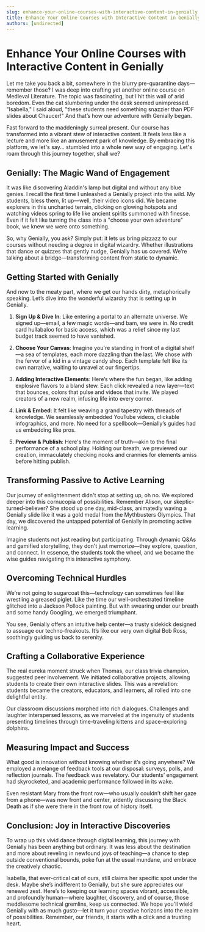 ```yaml
---
slug: enhance-your-online-courses-with-interactive-content-in-genially
title: Enhance Your Online Courses with Interactive Content in Genially
authors: [undirected]
---
```



# Enhance Your Online Courses with Interactive Content in Genially

Let me take you back a bit, somewhere in the blurry pre-quarantine days—remember those? I was deep into crafting yet another online course on Medieval Literature. The topic was fascinating, but I hit this wall of arid boredom. Even the cat slumbering under the desk seemed unimpressed. "Isabella," I said aloud, "these students need something snazzier than PDF slides about Chaucer!" And that’s how our adventure with Genially began.

Fast forward to the maddeningly surreal present. Our course has transformed into a vibrant stew of interactive content. It feels less like a lecture and more like an amusement park of knowledge. By embracing this platform, we let's say... stumbled into a whole new way of engaging. Let's roam through this journey together, shall we?

## Genially: The Magic Wand of Engagement

It was like discovering Aladdin's lamp but digital and without any blue genies. I recall the first time I unleashed a Genially project into the wild. My students, bless them, lit up—well, their video icons did. We became explorers in this uncharted terrain, clicking on glowing hotspots and watching videos spring to life like ancient spirits summoned with finesse. Even if it felt like turning the class into a "choose your own adventure" book, we knew we were onto something.

So, why Genially, you ask? Simply put: it lets us bring pizzazz to our courses without needing a degree in digital wizardry. Whether illustrations that dance or quizzes that gently nudge, Genially has us covered. We’re talking about a bridge—transforming content from static to dynamic. 

## Getting Started with Genially

And now to the meaty part, where we get our hands dirty, metaphorically speaking. Let’s dive into the wonderful wizardry that is setting up in Genially.

1. **Sign Up & Dive In**: Like entering a portal to an alternate universe. We signed up—email, a few magic words—and bam, we were in. No credit card hullabaloo for basic access, which was a relief since my last budget track seemed to have vanished.
   
2. **Choose Your Canvas**: Imagine you're standing in front of a digital shelf—a sea of templates, each more dazzling than the last. We chose with the fervor of a kid in a vintage candy shop. Each template felt like its own narrative, waiting to unravel at our fingertips.

3. **Adding Interactive Elements**: Here’s where the fun began, like adding explosive flavors to a bland stew. Each click revealed a new layer—text that bounces, colors that pulse and videos that invite. We played creators of a new realm, infusing life into every corner.

4. **Link & Embed**: It felt like weaving a grand tapestry with threads of knowledge. We seamlessly embedded YouTube videos, clickable infographics, and more. No need for a spellbook—Genially’s guides had us embedding like pros.

5. **Preview & Publish**: Here's the moment of truth—akin to the final performance of a school play. Holding our breath, we previewed our creation, immaculately checking nooks and crannies for elements amiss before hitting publish.

## Transforming Passive to Active Learning

Our journey of enlightenment didn't stop at setting up, oh no. We explored deeper into this cornucopia of possibilities. Remember Alison, our skeptic-turned-believer? She stood up one day, mid-class, animatedly waving a Genially slide like it was a gold medal from the Mythbusters Olympics. That day, we discovered the untapped potential of Genially in promoting active learning.

Imagine students not just reading but participating. Through dynamic Q&As and gamified storytelling, they don't just memorize—they explore, question, and connect. In essence, the students took the wheel, and we became the wise guides navigating this interactive symphony.

## Overcoming Technical Hurdles

We’re not going to sugarcoat this—technology can sometimes feel like wrestling a greased piglet. Like the time our well-orchestrated timeline glitched into a Jackson Pollock painting. But with swearing under our breath and some handy Googling, we emerged triumphant.

You see, Genially offers an intuitive help center—a trusty sidekick designed to assuage our techno-freakouts. It’s like our very own digital Bob Ross, soothingly guiding us back to serenity.

## Crafting a Collaborative Experience

The real eureka moment struck when Thomas, our class trivia champion, suggested peer involvement. We initiated collaborative projects, allowing students to create their own interactive slides. This was a revelation: students became the creators, educators, and learners, all rolled into one delightful entity.

Our classroom discussions morphed into rich dialogues. Challenges and laughter interspersed lessons, as we marveled at the ingenuity of students presenting timelines through time-traveling kittens and space-exploring dolphins.

## Measuring Impact and Success

What good is innovation without knowing whether it’s going anywhere? We employed a melange of feedback tools at our disposal: surveys, polls, and reflection journals. The feedback was revelatory. Our students’ engagement had skyrocketed, and academic performance followed in its wake.

Even resistant Mary from the front row—who usually couldn’t shift her gaze from a phone—was now front and center, ardently discussing the Black Death as if she were there in the front row of history itself.

## Conclusion: Joy in Interactive Discoveries

To wrap up this vivid dance through digital learning, this journey with Genially has been anything but ordinary. It was less about the destination and more about reveling in newfound joys of teaching—a chance to step outside conventional bounds, poke fun at the usual mundane, and embrace the creatively chaotic.

Isabella, that ever-critical cat of ours, still claims her specific spot under the desk. Maybe she’s indifferent to Genially, but she sure appreciates our renewed zest. Here’s to keeping our learning spaces vibrant, accessible, and profoundly human—where laughter, discovery, and of course, those meddlesome technical gremlins, keep us connected. We hope you'll wield Genially with as much gusto—let it turn your creative horizons into the realm of possibilities. Remember, our friends, it starts with a click and a trusting heart.